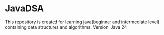 # JavaDSA
This repository is created for learning java(beginner and intermediate level) containing data structures and algorithms.
Version: Java 24